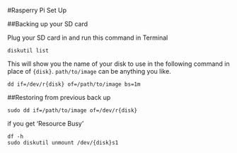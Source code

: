 #Rasperry Pi Set Up

##Backing up your SD card

Plug your SD card in and run this command in Terminal

	diskutil list

This will show you the name of your disk to use in the following command in place of `{disk}`.  `path/to/image` can be anything you like.

	dd if=/dev/r{disk} of=/path/to/image bs=1m
	
##Restoring from previous back up

	sudo dd if=/path/to/image of=/dev/r{disk}
	
if you get ‘Resource Busy’

	df -h
	sudo diskutil unmount /dev/{disk}s1